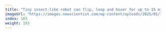 ```yaml
---
title: "Tiny insect-like robot can flip, loop and hover for up to 15 minutes"
imageUrl: "https://images.newscientist.com/wp-content/uploads/2025/01/17143014/SEI_236278300.jpg?width=788"
index: 103
weight: 103
---
```

